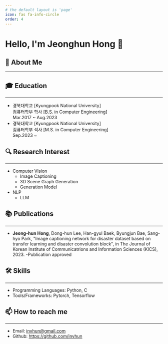 ```yaml
---
# the default layout is 'page'
icon: fas fa-info-circle
order: 4
---
```


# Hello, I'm Jeonghun Hong 👋
## 🚀 About Me
* * *


## 🎓 Education
* * *
- 경북대학교 [Kyungpook National University]<br>
  컴퓨터학부 학사 [B.S. in Computer Engineering]<br>
  Mar.2017 ~ Aug.2023
- 경북대학교 [Kyungpook National University]<br>
  컴퓨터학부 석사 [M.S. in Computer Engineering]<br>
  Sep.2023 ~

## 🔍 Research Interest
* * *
- Computer Vision
  - Image Captioning
  - 3D Scene Graph Generation
  - Generation Model
- NLP
  - LLM

## 📚 Publications
* * *
- **Jeong-hun Hong**, Dong-hun Lee, Han-gyul Baek, Byungjun Bae, Sang-hyo Park, "Image captioning network for disaster dataset based on transfer learning and disaster convolution block", in The Journal of Korean Institute of Communicatrions and Information Sciences (KICS), 2023. -Publication approved  

## 🛠 Skills
* * *
- Programming Languages: Python, C
- Tools/Frameworks: Pytorch, Tensorflow

## 📫 How to reach me
* * *
- Email: invhun@gmail.com
- Github: https://github.com/invhun

<!-- ## 💼 Work Experience
- [Job Title], [Company], [Start Date - End Date]
  - [Brief Description of Your Role and Achievements] -->

<!-- ## 📚 Certifications
- [Certification Name], [Issuing Organization], [Year] -->